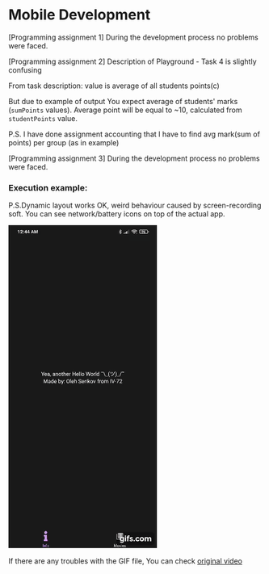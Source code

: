 # Mobile Development

[Programming assignment 1] During the development process no problems were faced.

[Programming assignment 2] Description of Playground - Task 4 is slightly confusing

From task description: value is average of all students points(c)

But due to example of output You expect average of students' marks (`sumPoints` values).
Average point will be equal to ~10, calculated from `studentPoints` value.

P.S. I have done assignment accounting that I have to find avg mark(sum of points) per group (as in example)

[Programming assignment 3] During the development process no problems were faced.

### Execution example:
P.S.Dynamic layout works OK, weird behaviour caused by screen-recording soft. You can see network/battery icons on top of the actual app.

![Example(GIF)](examples/Assignment3.gif)

If there are any troubles with the GIF file, You can check [original video](examples/Assignment3.mp4)
